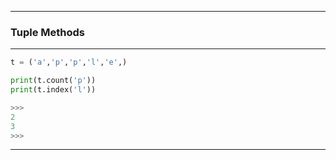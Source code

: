 
---

### Tuple Methods

---

```python
t = ('a','p','p','l','e',)

print(t.count('p'))
print(t.index('l'))

>>>
2
3
>>>
```

---

